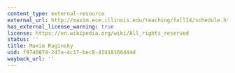 ```yaml
---
content_type: external-resource
external_url: http://maxim.ece.illinois.edu/teaching/fall14/schedule.html
has_external_license_warning: true
license: https://en.wikipedia.org/wiki/All_rights_reserved
status: ''
title: Maxim Raginsky
uid: f9740874-247a-4c17-bec8-41418166444d
wayback_url: ''
---
```

